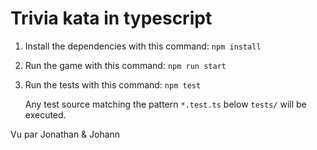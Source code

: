 Trivia kata in typescript
=========================

1. Install the dependencies with this command: `npm install`
2. Run the game with this command: `npm run start`
3. Run the tests with this command: `npm test`

    Any test source matching the pattern `*.test.ts` below `tests/` will be executed.


Vu par Jonathan & Johann